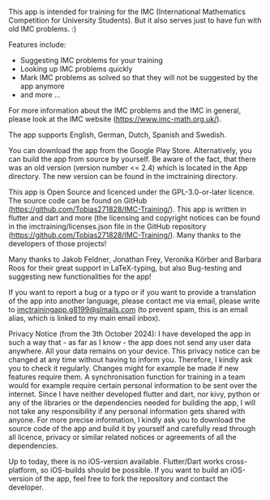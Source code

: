 This app is intended for training for the IMC (International Mathematics Competition for University Students). But it also serves just to have fun with old IMC problems. :)

Features include:
- Suggesting IMC problems for your training
- Looking up IMC problems quickly
- Mark IMC problems as solved so that they will not be suggested by the app anymore
- and more ...

For more information about the IMC problems and the IMC in general, please look at the IMC website (https://www.imc-math.org.uk/).

The app supports English, German, Dutch, Spanish and Swedish.

You can download the app from the Google Play Store. Alternatively, you can build the app from source by yourself. Be aware of the fact, that there was an old version (version number <= 2.4) which is located in the App directory. The new version can be found in the imctraining directory.

This app is Open Source and licenced under the GPL-3.0-or-later licence. The source code can be found on GitHub (https://github.com/Tobias271828/IMC-Training/). This app is written in flutter and dart and more (the licensing and copyright notices can be found in the imctraining/licenses.json file in the GitHub repository (https://github.com/Tobias271828/IMC-Training/). Many thanks to the developers of those projects!

Many thanks to Jakob Feldner, Jonathan Frey, Veronika Körber and Barbara Roos for their great support in LaTeX-typing, but also Bug-testing and suggesting new functionalities for the app!

If you want to report a bug or a typo or if you want to provide a translation of the app into another language, please contact me via email, please write to imctrainingapp.g8199@slmails.com (to prevent spam, this is an email alias, which is linked to my main email inbox).

Privacy Notice (from the 3th October 2024): I have developed the app in such a way that - as far as I know - the app does not send any user data anywhere. All your data remains on your device. This privacy notice can be changed at any time without having to inform you. Therefore, I kindly ask you to check it regularly. Changes might for example be made if new features require them. A synchronisation function for training in a team would for example require certain personal information to be sent over the internet. Since I have neither developed flutter and dart, nor kivy, python or any of the libraries or the dependencies needed for building the app, I will not take any responsibility if any personal information gets shared with anyone. For more precise information, I kindly ask you to download the source code of the app and build it by yourself and carefully read through all licence, privacy or similar related notices or agreements of all the dependencies.


Up to today, there is no iOS-version available. Flutter/Dart works cross-platform, so iOS-builds should be possible. If you want to build an iOS-version of the app, feel free to fork the repository and contact the developer.

